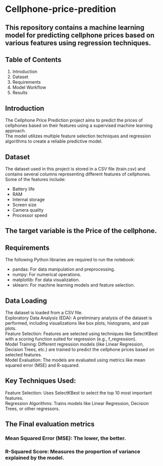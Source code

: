 # Cellphone-price-predition
## This repository contains a machine learning model for predicting cellphone prices based on various features using regression techniques.   

## Table of Contents
1. Introduction
2. Dataset
3. Requirements
4. Model Workflow
5. Results

## Introduction
The Cellphone Price Prediction project aims to predict the prices of cellphones based on their features using a supervised machine learning approach.  
The model utilizes multiple feature selection techniques and regression algorithms to create a reliable predictive model.  

## Dataset
The dataset used in this project is stored in a CSV file (train.csv) and contains several columns representing different features of cellphones.  
Some of the features include:  
- Battery life
- RAM
- Internal storage
- Screen size
- Camera quality
- Processor speed
  
## The target variable is the Price of the cellphone.  

## Requirements
The following Python libraries are required to run the notebook:
- pandas: For data manipulation and preprocessing.
- numpy: For numerical operations.
- matplotlib: For data visualization.
- sklearn: For machine learning models and feature selection.


## Data Loading
The dataset is loaded from a CSV file.  
Exploratory Data Analysis (EDA): A preliminary analysis of the dataset is performed, including visualizations like box plots, histograms, and pair plots.  
Feature Selection: Features are selected using techniques like SelectKBest with a scoring function suited for regression (e.g., f_regression).  
Model Training: Different regression models (like Linear Regression, Decision Trees, etc.) are trained to predict the cellphone prices based on selected features.  
Model Evaluation: The models are evaluated using metrics like mean squared error (MSE) and R-squared.  

## Key Techniques Used:
Feature Selection: Uses SelectKBest to select the top 10 most important features.  
Regression Algorithms: Trains models like Linear Regression, Decision Trees, or other regressors.  

## The Final evaluation metrics 

### Mean Squared Error (MSE): The lower, the better.
### R-Squared Score: Measures the proportion of variance explained by the model.
